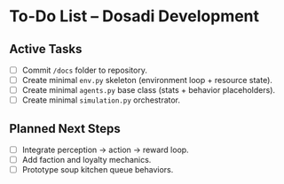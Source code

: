 # To-Do List – Dosadi Development

## Active Tasks
- [ ] Commit `/docs` folder to repository.
- [ ] Create minimal `env.py` skeleton (environment loop + resource state).
- [ ] Create minimal `agents.py` base class (stats + behavior placeholders).
- [ ] Create minimal `simulation.py` orchestrator.

## Planned Next Steps
- [ ] Integrate perception → action → reward loop.
- [ ] Add faction and loyalty mechanics.
- [ ] Prototype soup kitchen queue behaviors.
